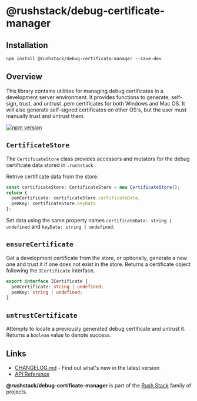 # @rushstack/debug-certificate-manager

## Installation

`npm install @rushstack/debug-certificate-manager --save-dev`

## Overview

This library contains utilities for managing debug certificates in a development server environment. It provides functions to generate, self-sign, trust, and untrust .pem certificates for both Windows and Mac OS. It will also generate self-signed certificates on other OS's, but the user must manually trust and untrust them.

[![npm version](https://badge.fury.io/js/%40rushstack%2Fdebug-certificate-manager.svg)](https://badge.fury.io/js/%40rushstack%2Fdebug-certificate-manager)


## `CertificateStore`

The `CertificateStore` class provides accessors and mutators for the debug certificate data stored in `.rushstack`.

Retrive certificate data from the store:
```typescript
const certificateStore: CertificateStore = new CertificateStore();
return {
  pemCertificate: certificateStore.certificateData,
  pemKey: certificateStore.keyData
};
```
Set data using the same property names `certificateData: string | undefined` and `keyData: string | undefined`.

## `ensureCertificate`

Get a development certificate from the store, or optionally, generate a new one and trust it if one does not exist in the store. Returns a certificate object following the `ICertificate` interface.

```typescript
export interface ICertificate {
  pemCertificate: string | undefined;
  pemKey: string | undefined;
}
```

## `untrustCertificate`

Attempts to locate a previously generated debug certificate and untrust it. Returns a `boolean` value to denote success.

## Links

- [CHANGELOG.md](
  https://github.com/microsoft/rushstack/blob/main/libraries/debug-certificate-manager/CHANGELOG.md) - Find
  out what's new in the latest version
- [API Reference](https://api.rushstack.io/pages/debug-certificate-manager/)

**@rushstack/debug-certificate-manager** is part of the [Rush Stack](https://rushstack.io/) family of projects.
